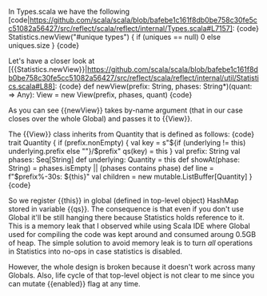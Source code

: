 In Types.scala we have the following [code|https://github.com/scala/scala/blob/bafebe1c161f8db0be758c30fe5cc51082a56427/src/reflect/scala/reflect/internal/Types.scala#L7157]:
{code}
  Statistics.newView("#unique types") { if (uniques == null) 0 else uniques.size }
{code}

Let's have a closer look at [{{Statistics.newView}}|https://github.com/scala/scala/blob/bafebe1c161f8db0be758c30fe5cc51082a56427/src/reflect/scala/reflect/internal/util/Statistics.scala#L88]:
{code}
def newView(prefix: String, phases: String*)(quant: => Any): View = new View(prefix, phases, quant)
{code}

As you can see {{newView}} takes by-name argument (that in our case closes over the whole Global) and passes it to {{View}}.

The {{View}} class inherits from Quantity that is defined as follows:
{code}
  trait Quantity {
    if (prefix.nonEmpty) {
      val key = s"${if (underlying != this) underlying.prefix else ""}/$prefix"
      qs(key) = this
    }
    val prefix: String
    val phases: Seq[String]
    def underlying: Quantity = this
    def showAt(phase: String) = phases.isEmpty || (phases contains phase)
    def line = f"$prefix%-30s: ${this}"
    val children = new mutable.ListBuffer[Quantity]
  }
{code}

So we register {{this}} in global (defined in top-level object) HashMap stored in variable {{qs}}. The consequence is that even if you don't use Global it'll be still hanging there because Statistics holds reference to it. This is a memory leak that I observed while using Scala IDE where Global used for compiling the code was kept around and consumed aroung 0.5GB of heap.
The simple solution to avoid memory leak is to turn _all_ operations in Statistics into no-ops in case statistics is disabled.

However, the whole design is broken because it doesn't work across many Globals. Also, life cycle of that top-level object is not clear to me since you can mutate {{enabled}} flag at any time.
